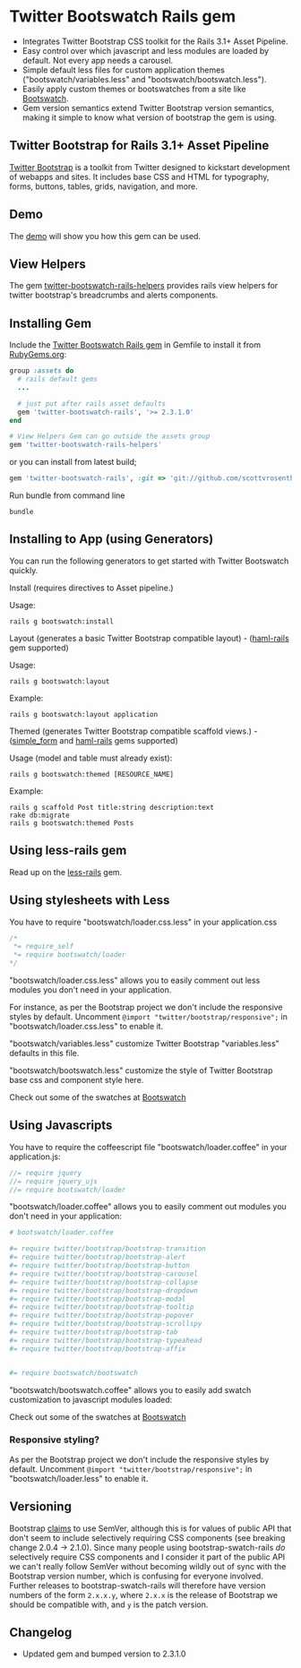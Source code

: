 # Twitter Bootswatch Rails gem
  
  - Integrates Twitter Bootstrap CSS toolkit for the Rails 3.1+ Asset Pipeline.
  - Easy control over which javascript and less modules are loaded by default. Not every app needs a carousel.
  - Simple default less files for custom application themes ("bootswatch/variables.less" and "bootswatch/bootswatch.less"). 
  - Easily apply custom themes or bootswatches from a site like [Bootswatch](http://bootswatch.com/).
  - Gem version semantics extend Twitter Bootstrap version semantics, making it simple to know what version of bootstrap the gem is using.

## Twitter Bootstrap for Rails 3.1+ Asset Pipeline
[Twitter Bootstrap](http://twitter.github.com/bootstrap/index.html) is a toolkit from Twitter designed to kickstart development of webapps and sites. It includes base CSS and HTML for typography, forms, buttons, tables, grids, navigation, and more.

## Demo

The [demo](https://github.com/scottvrosenthal/twitter-bootswatch-rails-demo) will show you how this gem can be used.

## View Helpers
The gem [twitter-bootswatch-rails-helpers](https://github.com/scottvrosenthal/twitter-bootswatch-rails-helpers) provides rails view helpers for twitter bootstrap's breadcrumbs and alerts components.


## Installing Gem

Include the [Twitter Bootswatch Rails gem](http://rubygems.org/gems/twitter-bootswatch-rails) in Gemfile to install it from [RubyGems.org](http://rubygems.org):

```ruby
group :assets do
  # rails default gems
  ...

  # just put after rails asset defaults
  gem 'twitter-bootswatch-rails', '>= 2.3.1.0'
end

# View Helpers Gem can go outside the assets group
gem 'twitter-bootswatch-rails-helpers'
```

or you can install from latest build;

```ruby
gem 'twitter-bootswatch-rails', :git => 'git://github.com/scottvrosenthal/twitter-bootswatch-rails.git'
```

Run bundle from command line

    bundle


## Installing to App (using Generators)

You can run the following generators to get started with Twitter Bootswatch quickly.


Install (requires directives to Asset pipeline.)


Usage:


    rails g bootswatch:install


Layout (generates a basic Twitter Bootstrap compatible layout) - ([haml-rails](https://github.com/indirect/haml-rails) gem supported)



Usage:


    rails g bootswatch:layout


Example:


    rails g bootswatch:layout application


Themed (generates Twitter Bootstrap compatible scaffold views.) - ([simple_form](https://github.com/plataformatec/simple_form) and [haml-rails](https://github.com/indirect/haml-rails) gems supported)


Usage (model and table must already exist):


    rails g bootswatch:themed [RESOURCE_NAME]


Example:


    rails g scaffold Post title:string description:text
    rake db:migrate
    rails g bootswatch:themed Posts



## Using less-rails gem

Read up on the [less-rails](https://github.com/metaskills/less-rails/) gem.

## Using stylesheets with Less

You have to require "bootswatch/loader.css.less" in your application.css

```css
/*
 *= require_self
 *= require bootswatch/loader
*/
```

"bootswatch/loader.css.less" allows you to easily comment out less modules you don't need in your application.

For instance, as per the Bootstrap project we don't include the responsive styles by default. Uncomment `@import "twitter/bootstrap/responsive";` in "bootswatch/loader.css.less" to enable it.

"bootswatch/variables.less" customize Twitter Bootstrap "variables.less" defaults in this file.

"bootswatch/bootswatch.less" customize the style of Twitter Bootstrap base css and component style here.

Check out some of the swatches at [Bootswatch](http://bootswatch.com/)

## Using Javascripts

You have to require the coffeescript file "bootswatch/loader.coffee" in your application.js:

```javascript
//= require jquery
//= require jquery_ujs
//= require bootswatch/loader
```

"bootswatch/loader.coffee" allows you to easily comment out modules you don't need in your application:

```coffee
# bootswatch/loader.coffee

#= require twitter/bootstrap/bootstrap-transition
#= require twitter/bootstrap/bootstrap-alert
#= require twitter/bootstrap/bootstrap-button
#= require twitter/bootstrap/bootstrap-carousel
#= require twitter/bootstrap/bootstrap-collapse
#= require twitter/bootstrap/bootstrap-dropdown
#= require twitter/bootstrap/bootstrap-modal
#= require twitter/bootstrap/bootstrap-tooltip
#= require twitter/bootstrap/bootstrap-popover
#= require twitter/bootstrap/bootstrap-scrollspy
#= require twitter/bootstrap/bootstrap-tab
#= require twitter/bootstrap/bootstrap-typeahead
#= require twitter/bootstrap/bootstrap-affix


#= require bootswatch/bootswatch
```

"bootswatch/bootswatch.coffee" allows you to easily add swatch customization to javascript modules loaded:

Check out some of the swatches at [Bootswatch](http://bootswatch.com/)

### Responsive styling?
As per the Bootstrap project we don't include the responsive styles by default. Uncomment `@import "twitter/bootstrap/responsive";` in "bootswatch/loader.less" to enable it.

## Versioning
Bootstrap [claims](https://github.com/twitter/bootstrap#versioning) to use SemVer, although this is for values of public API that don't seem to include selectively requiring CSS components (see breaking change 2.0.4 -> 2.1.0). Since many people using bootstrap-swatch-rails *do* selectively require CSS components and I consider it part of the public API we can't really follow SemVer without becoming wildly out of sync with the Bootstrap version number, which is confusing for everyone involved. Further releases to bootstrap-swatch-rails will therefore have version numbers of the form `2.x.x.y`, where `2.x.x` is the release of Bootstrap we should be compatible with, and `y` is the patch version.

## Changelog
  - Updated gem and bumped version to 2.3.1.0
